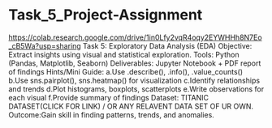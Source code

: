 # Task_5_Project-Assignment
https://colab.research.google.com/drive/1in0Lfy2vqR4oqy2EYWHHh8N7Eo_cB5Wa?usp=sharing
Task 5: Exploratory Data Analysis (EDA)
Objective: Extract insights using visual and statistical exploration.
Tools: Python (Pandas, Matplotlib, Seaborn)
Deliverables: Jupyter Notebook + PDF report of findings
Hints/Mini Guide:
a.Use .describe(), .info(), .value_counts()
b.Use sns.pairplot(), sns.heatmap() for visualization
c.Identify relationships and trends
d.Plot histograms, boxplots, scatterplots
e.Write observations for each visual
f.Provide summary of findings
Dataset: TITANIC DATASET(CLICK FOR LINK) / OR ANY RELAVENT DATA SET OF UR OWN.
Outcome:Gain skill in finding patterns, trends, and anomalies.
